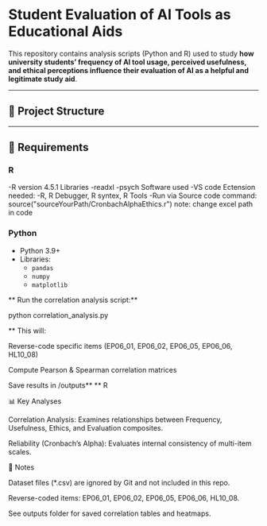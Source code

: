 # Student Evaluation of AI Tools as Educational Aids

This repository contains analysis scripts (Python and R) used to study **how university students’ frequency of AI tool usage, perceived usefulness, and ethical perceptions influence their evaluation of AI as a helpful and legitimate study aid**.

---

## 📂 Project Structure

---

## 🔧 Requirements
### R
-R version 4.5.1
Libraries
-readxl
-psych
Software used
-VS code 
Ectension needed: 
-R, R Debugger, R syntex, R Tools
-Run via Source code command:
source("sourceYourPath/CronbachAlphaEthics.r")
note: change excel path in code 
 

### Python
- Python 3.9+  
- Libraries:
  - `pandas`
  - `numpy`
  - `matplotlib`

**
Run the correlation analysis script:**

python correlation_analysis.py

**
This will:

Reverse-code specific items (EP06_01, EP06_02, EP06_05, EP06_06, HL10_08)

Compute Pearson & Spearman correlation matrices

Save results in /outputs**
**
R


📊 Key Analyses

Correlation Analysis: Examines relationships between Frequency, Usefulness, Ethics, and Evaluation composites.

Reliability (Cronbach’s Alpha): Evaluates internal consistency of multi-item scales.

📝 Notes

Dataset files (*.csv) are ignored by Git and not included in this repo.

Reverse-coded items: EP06_01, EP06_02, EP06_05, EP06_06, HL10_08.

See outputs folder for saved correlation tables and heatmaps.


